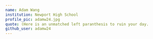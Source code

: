```yaml
---
name: Adam Wang
institution: Newport High School
profile_pic: adamw24.jpg
quote: (Here is an unmatched left paranthesis to ruin your day. 
github_user: adamw24
---
```

